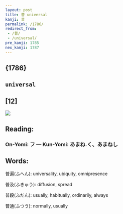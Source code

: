 ```yaml
---
layout: post
title: 普 universal
kanji: 普
permalink: /1786/
redirect_from:
 - /普/
 - /universal/
pre_kanji: 1785
nex_kanji: 1787
---
```


## {1786}

## `universal`

## [12]

<div class="stroke"><img src="E699AE.png" /></div>

## Reading:

### On-Yomi: フ &mdash; Kun-Yomi: あまね.く、あまねし

## Words:

普遍(ふへん): universality, ubiquity, omnipresence

普及(ふきゅう): diffusion, spread

普段(ふだん): usually, habitually, ordinarily, always

普通(ふつう): normally, usually
